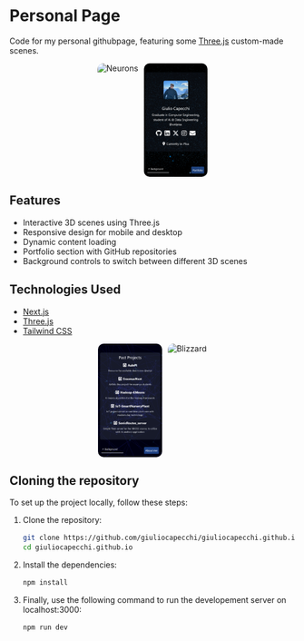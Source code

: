# Personal Page

Code for my personal githubpage, featuring some [Three.js](https://threejs.org/ "Three.js") custom-made scenes.

<div style="display: flex; align-items: center; justify-content: center;">
    <img src="./readme_assets/neurons.gif" alt="Neurons" style="height: 200px; margin-right: 10px; border-radius: 10px;">
    <img src="./readme_assets/aboutme.png" alt="aboutme" style="height: 200px; border-radius: 10px;">
</div>

## Features

- Interactive 3D scenes using Three.js
- Responsive design for mobile and desktop
- Dynamic content loading
- Portfolio section with GitHub repositories
- Background controls to switch between different 3D scenes

## Technologies Used

- [Next.js](https://nextjs.org/)
- [Three.js](https://threejs.org/)
- [Tailwind CSS](https://tailwindcss.com/)

<div style="display: flex; align-items: center; justify-content: center;">
    <img src="readme_assets/portfolio.png" alt="portfolio" style="height: 200px; border-radius: 10px;  margin-right: 10px;">
    <img src="./readme_assets/blizzard.gif" alt="Blizzard" style="height: 200px; border-radius: 10px;">

</div>


## Cloning the repository

To set up the project locally, follow these steps:

1. Clone the repository:
    ```sh
    git clone https://github.com/giuliocapecchi/giuliocapecchi.github.io
    cd giuliocapecchi.github.io
    ```

2. Install the dependencies:
    ```sh
    npm install
    ```

3. Finally, use the following command to run the developement server on localhost:3000: 
    ```sh
    npm run dev
    ```
